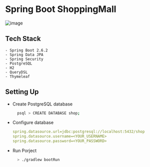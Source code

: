 # Spring Boot ShoppingMall

![image](https://user-images.githubusercontent.com/5029567/155296107-9b086dec-e61c-4cce-8e4d-6fdcb97f037d.png)


## Tech Stack
```
- Spring Boot 2.6.2
- Spring Data JPA
- Spring Security
- PostgreSQL
- H2
- QueryDSL
- Thymeleaf
```

## Setting Up
- Create PostgreSQL database
  ```bash
    psql > CREATE DATABASE shop;
  ```
- Configure database
  ```yml
  spring.datasource.url=jdbc:postgresql://localhost:5432/shop
  spring.datasource.username=<YOUR_USERNAME>
  spring.datasource.password=<YOUR_PASSWORD>
  ```

- Run Porject
  ```bash
    > ./gradlew bootRun    
  ```
